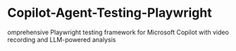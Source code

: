 # Copilot-Agent-Testing-Playwright
omprehensive Playwright testing framework for Microsoft Copilot with video recording and LLM-powered analysis
